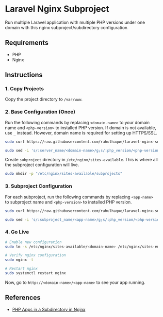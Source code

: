 # Laravel Nginx Subproject

Run multiple Laravel application with multiple PHP versions under one domain with this nginx subproject/subdirectory configuration.

## Requirements

- PHP
- Nginx

## Instructions

### 1. Copy Projects

Copy the project directory to `/var/www`.

### 2. Base Configuration (Once)

Run the following commands by replacing `<domain-name>` to your domain name and `<php-version>` to installed PHP version. If domain is not available, use `_` instead. However, domain name is required for setting up HTTPS/SSL.

```bash
sudo curl https://raw.githubusercontent.com/rahulhaque/laravel-nginx-subproject/master/default.conf -o /etc/nginx/sites-available/<domain-name>

sudo sed -i 's/:server_name/<domain-name>/g;s/:php_version/<php-version>/g' /etc/nginx/sites-available/<domain-name>
```

Create `subproject` directory in `/etc/nginx/sites-available`. This is where all the subproject configuration will live.

```bash
sudo mkdir -p "/etc/nginx/sites-available/subprojects"
```

### 3. Subproject Configuration

For each subproject, run the following commands by replacing `<app-name>` to subproject name and `<php-version>` to installed PHP version.

```bash
sudo curl https://raw.githubusercontent.com/rahulhaque/laravel-nginx-subproject/master/subproject.conf -o /etc/nginx/sites-available/subprojects/<app-name>

sudo sed -i 's/:subproject_name/<app-name>/g;s/:php_version/<php-version>/g' /etc/nginx/sites-available/subprojects/<app-name>
```

### 4. Go Live

```bash
# Enable new configuration
sudo ln -s /etc/nginx/sites-available/<domain-name> /etc/nginx/sites-enabled/<domain-name>

# Verify nginx configuration
sudo nginx -t

# Restart nginx
sudo systemctl restart nginx
```

Now, go to `http://<domain-name>/<app-name>` to see your app running.

## References

- [PHP Apps in a Subdirectory in Nginx](https://serversforhackers.com/c/nginx-php-in-subdirectory)
